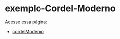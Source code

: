 # exemplo-Cordel-Moderno

Acesse essa página:
* [cordelModerno](https://alexsandro49.github.io/exemplo-Cordel-Moderno/)
